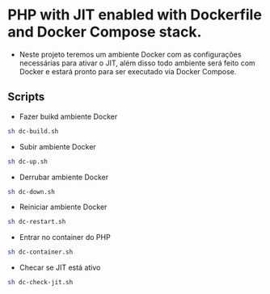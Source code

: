 # PHP with JIT enabled with Dockerfile and Docker Compose stack.
- Neste projeto teremos um ambiente Docker com as configurações necessárias para ativar o JIT, além disso todo ambiente será feito com Docker e estará pronto para ser executado via Docker Compose.

## Scripts 

- Fazer buikd ambiente Docker
```sh
sh dc-build.sh
```

- Subir ambiente Docker
```sh
sh dc-up.sh
```

- Derrubar ambiente Docker
```sh
sh dc-down.sh
```

- Reiniciar ambiente Docker
```sh
sh dc-restart.sh
```

- Entrar no container do PHP
```sh
sh dc-container.sh
```

- Checar se JIT está ativo
```sh
sh dc-check-jit.sh
```